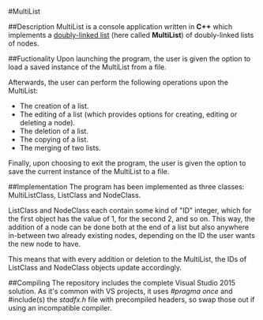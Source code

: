 #MultiList

##Description
MultiList is a console application written in **C++** which implements a [doubly-linked list](https://en.wikipedia.org/wiki/Doubly_linked_list) (here called **MultiList**) of doubly-linked lists of nodes.

##Fuctionality
Upon launching the program, the user is given the option to load a saved instance of the MultiList from a file.

Afterwards, the user can perform the following operations upon the MultiList:
- The creation of a list.
- The editing of a list (which provides options for creating, editing or deleting a node).
- The deletion of a list.
- The copying of a list.
- The merging of two lists.

Finally, upon choosing to exit the program, the user is given the option to save the current instance of the MultiList to a file.

##Implementation
The program has been implemented as three classes: MultiListClass, ListClass and NodeClass.

ListClass and NodeClass each contain some kind of "ID" integer, which for the first object has the value of 1, for the second 2, and so on.
This way, the addition of a node can be done both at the end of a list but also anywhere in-between two already existing nodes, depending on the ID the user wants the new node to have.

This means that with every addition or deletion to the MultiList, the IDs of ListClass and NodeClass objects update accordingly.

##Compiling
The repository includes the complete Visual Studio 2015 solution. As it's common with VS projects, it uses *#pragma once* and #include(s) the *stadfx.h* file with precompiled headers, so swap those out if using an incompatible compiler.
